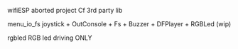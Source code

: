 wifiESP			aborted project Cf 3rd party lib

menu_io_fs	joystick + OutConsole + Fs + Buzzer + DFPlayer + RGBLed (wip)

rgbled			RGB led driving ONLY